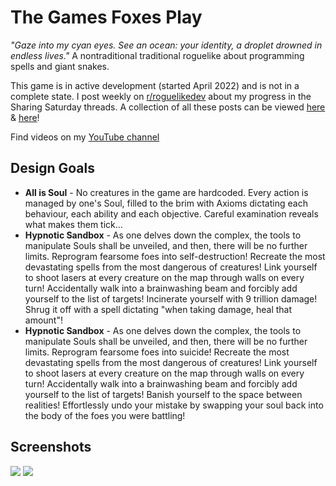 # The Games Foxes Play
*"Gaze into my cyan eyes. See an ocean: your identity, a droplet drowned in endless lives."*
A nontraditional traditional roguelike about programming spells and giant snakes.

This game is in active development (started April 2022) and is not in a complete state. I post weekly on [r/roguelikedev](https://www.reddit.com/r/roguelikedev/) about my progress in the Sharing Saturday threads. A collection of all these posts can be viewed [here](https://github.com/Oneirical/The-Games-Foxes-Play/tree/main/design/Development%20Logs) & [here](https://github.com/Oneirical/tgfp_rust/tree/main/log%20%26%20ideas)!

Find videos on my [YouTube channel](https://www.youtube.com/@oneirical3483)

## Design Goals

* **All is Soul** - No creatures in the game are hardcoded. Every action is managed by one's Soul, filled to the brim with Axioms dictating each behaviour, each ability and each objective. Careful examination reveals what makes them tick...
* **Hypnotic Sandbox** - As one delves down the complex, the tools to manipulate Souls shall be unveiled, and then, there will be no further limits. Reprogram fearsome foes into self-destruction! Recreate the most devastating spells from the most dangerous of creatures! Link yourself to shoot lasers at every creature on the map through walls on every turn! Accidentally walk into a brainwashing beam and forcibly add yourself to the list of targets! Incinerate yourself with 9 trillion damage! Shrug it off with a spell dictating "when taking damage, heal that amount"!
* **Hypnotic Sandbox** - As one delves down the complex, the tools to manipulate Souls shall be unveiled, and then, there will be no further limits. Reprogram fearsome foes into suicide! Recreate the most devastating spells from the most dangerous of creatures! Link yourself to shoot lasers at every creature on the map through walls on every turn! Accidentally walk into a brainwashing beam and forcibly add yourself to the list of targets! Banish yourself to the space between realities! Effortlessly undo your mistake by swapping your soul back into the body of the foes you were battling!

## Screenshots

![](https://cdn.discordapp.com/attachments/504088568084561930/1209627615128977458/image.png?ex=65e79c81&is=65d52781&hm=e91036ba4f6f20bf637107a13f7d3a4570639a475c7907afeb01d69e92b88f10&)
![](https://cdn.discordapp.com/attachments/504088568084561930/1209628509191012382/image.png?ex=65e79d56&is=65d52856&hm=2194f2c656ba06d3e7d2ea681366c38d72049641bfdaa0a7762753fb632ce8cb&)
